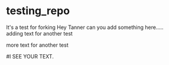 # testing_repo
It's a test for forking
Hey Tanner can you add something here.....  
adding text for another test

more text for another test


#I SEE YOUR TEXT. 

